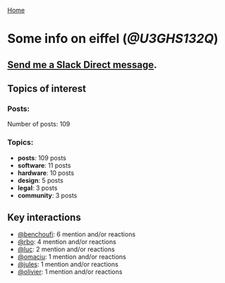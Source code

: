 [Home](https://kelu124.github.io/echommunity/)

# Some info on __eiffel__ (_@U3GHS132Q_)


## [Send me a Slack Direct message](https://echopen.slack.com/messages/@eiffel/).

## Topics of interest

### Posts: 

Number of posts: 109

### Topics:

* __posts__: 109 posts
* __software__: 11 posts
* __hardware__: 10 posts
* __design__: 5 posts
* __legal__: 3 posts
* __community__: 3 posts

## Key interactions 

* [@benchoufi](./U0B47KC3S.md): 6 mention and/or reactions
* [@rbo](./U38HVMZ6K.md): 4 mention and/or reactions
* [@luc](./U0AAL4W13.md): 2 mention and/or reactions
* [@omaciu](./U3J40RUDT.md): 1 mention and/or reactions
* [@jules](./U3ML4L01Z.md): 1 mention and/or reactions
* [@olivier](./U04DFTZ7D.md): 1 mention and/or reactions
